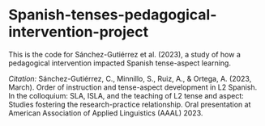 # Spanish-tenses-pedagogical-intervention-project
This is the code for Sánchez-Gutiérrez et al. (2023), a study of how a pedagogical intervention impacted Spanish tense-aspect learning.

*Citation:*
Sánchez-Gutiérrez, C., Minnillo, S., Ruiz, A., & Ortega, A. (2023, March). Order of instruction and tense-aspect development in L2 Spanish. In the colloquium: SLA, ISLA, and the teaching of L2 tense and aspect: Studies fostering the research-practice relationship. Oral presentation at American Association of Applied Linguistics (AAAL) 2023.
